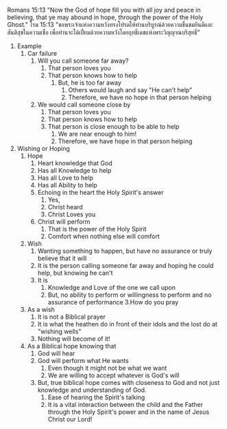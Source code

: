 Romans 15:13 "Now the God of hope fill you with all joy and peace in believing, that ye may abound in hope, through the power of the Holy Ghost."
โรม 15:13 "ขอพระเจ้าแห่งความหวังทรงโปรดให้ท่านบริบูรณ์ด้วยความชื่นชมยินดีและสันติสุขในความเชื่อ เพื่อท่านจะได้เปี่ยมด้วยความหวังโดยฤทธิ์เดชแห่งพระวิญญาณบริสุทธิ์"

1. Example
	1. Car failure
		1. Will you call someone far away?
			1. That person loves you
			2. That person knows how to help
				1. But, he is too far away
					1. Others would laugh and say "He can't help"
					2. Therefore, we have no hope in that person helping
		2. We would call someone close by
			1. That person loves you
			2. That person knows how to help
			3. That person is close enough to be able to help
				1. We are near enough to him!
				2. Therefore, we have hope in that person helping
2. Wishing or Hoping
	1. Hope
		1. Heart knowledge that God
		2. Has all Knowledge to help
		3. Has all Love to help
		4. Has all Ability to help
		5. Echoing in the heart the Holy Spirit's answer
			1. Yes, 
			2. Christ heard
			3. Christ Loves you
		6. Christ will perform
			1. That is the power of the Holy Spirit
			2. Comfort when nothing else will comfort
	2. Wish
		1. Wanting something to happen, but have no assurance or truly believe that it will
		2. It is the person calling someone far away and hoping he could help, but knowing he can't
		3. It is
			1. Knowledge and Love of the one we call upon
			2. But, no ability to perform or willingness to perform and no assurance of performance
3.How do you pray
	1. As a wish
		1. It is not a Biblical prayer
		2. It is what the heathen do in front of their idols and the lost do at "wishing wells"
		3. Nothing will become of it!
	2. As a Biblical hope knowing that 
		1. God will hear
		2. God will perform what He wants
			1. Even though it might not be what we want
			2. We are willing to accept whatever is God's will
		3. But, true biblical hope comes with closeness to God and not just knowledge and understanding of God.
			1. Ease of hearing the Spirit's talking
			2. It is a vital interaction between the child and the Father through the Holy Spirit's power and in the name of Jesus Christ our Lord!